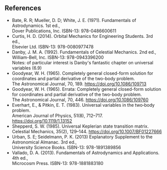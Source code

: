 ## References
* Bate, R. R; Mueller, D. D; White, J. E. (1971). Fundamentals of Astrodynamics. 1st ed.,   
    Dover Publications, Inc. ISBN-13: 978-0486600611
* Curtis, H. D. (2014). Orbital Mechanics for Engineering Students. 3rd ed.,  
    Elsevier Ltd. ISBN-13: 978-0080977478
* Danby, J. M. A. (1992). Fundamentals of Celestial Mechanics. 2nd ed.,  
    William-Bell, Inc. ISBN-13: 978-0943396200  
    Notes: of particular interest is Danby's fantastic chapter on universal variables (6.9)  
* Goodyear, W. H. (1965). Completely general closed-form solution for coordinates and partial derivative of the two-body problem.  
    The Astronomical Journal, 70, 189. https://doi.org/10.1086/109713  
* Goodyear, W. H. (1965). Errata: Completely general closed-form solution for coordinates and partial derivative of the two-body problem.  
    The Astronomical Journal, 70, 446. https://doi.org/10.1086/109760  
* Everhart, E., & Pitkin, E. T. (1983). Universal variables in the two‐body problem.  
    American Journal of Physics, 51(8), 712–717. https://doi.org/10.1119/1.13152  
* Shepperd, S. W. (1985). Universal Keplerian state transition matrix.  
    Celestial Mechanics, 35(2), 129–144. https://doi.org/10.1007/BF01227666  
* Urban, S. E; Seidelmann, P. K. (2013) Explanatory Supplement to the Astronomical Almanac. 3rd ed.,  
    University Science Books. ISBN-13: 978-1891389856  
* Vallado, D. A. (2013). Fundamentals of Astrodynamics and Applications. 4th ed.,  
    Microcosm Press. ISBN-13: 978-1881883180  
